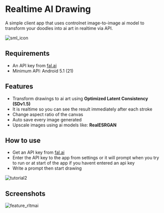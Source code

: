 # Realtime AI Drawing

A simple client app that uses controlnet image-to-image ai model to transform your doodles into ai art in realtime via API.

![sml_icon](https://github.com/Serkali-sudo/realtime-ai-drawing/assets/59535990/1ccfc856-8c49-4054-8bf4-333037fa31f4)

## Requirements
* An API key from [fal.ai](https://fal.ai/)
* Minimum API:  Android 5.1 (21)

## Features
* Transform drawings to ai art using  **Optimized Latent Consistency (SDv1.5)**
* It is realtime so you can see the result immediately after each stroke
* Change aspect ratio of the canvas
* Auto save every image generated
* Upscale images using ai models like: **RealESRGAN**

## How to use
* Get an API key from [fal.ai](https://fal.ai/)
* Enter the API key to the app from settings or it will prompt when you try to run or at start of the app if you havent entered an api key
* Write a prompt then start drawing
 
![tutorial2](https://github.com/Serkali-sudo/realtime-ai-drawing/assets/59535990/09daa8ca-e9de-4c7f-a8ef-7487207cbf5e)
  
## Screenshots


![feature_rltmai](https://github.com/Serkali-sudo/realtime-ai-drawing/assets/59535990/b78cc178-1b9e-4250-a361-fc70d361ee47)

